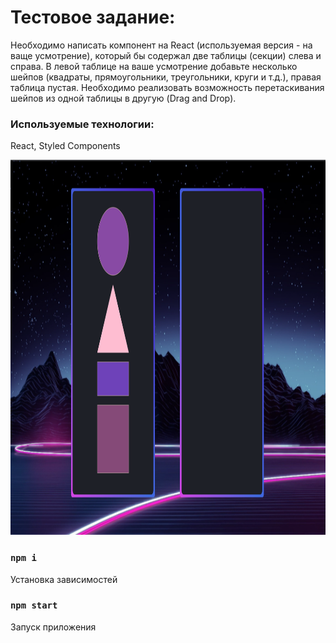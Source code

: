 # Тестовое задание:

Необходимо написать компонент на React (используемая версия - на ваще усмотрение), который бы содержал две таблицы (секции) слева и справа. В левой таблице на ваше усмотрение добавьте несколько шейпов (квадраты, прямоугольники, треугольники, круги и т.д.), правая таблица пустая. Необходимо реализовать возможность перетаскивания шейпов из одной таблицы в другую (Drag and Drop). 

### Используемые технологии:

React, Styled Components

 <img src="/img.png"  height="600" >

### `npm i`

Установка зависимостей

### `npm start`

Запуск приложения
